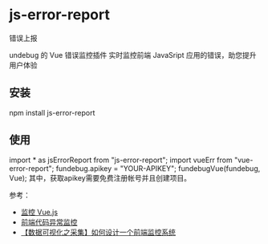 # js-error-report

错误上报

undebug 的 Vue 错误监控插件
实时监控前端 JavaSript 应用的错误，助您提升用户体验

## 安装

npm install js-error-report

## 使用

import * as jsErrorReport from "js-error-report";
import vueErr from "vue-error-report";
fundebug.apikey = "YOUR-APIKEY";
fundebugVue(fundebug, Vue);
其中，获取apikey需要免费注册帐号并且创建项目。

参考：

- [监控 Vue.js](https://docs.fundebug.com/notifier/javascript/framework/vuejs.html)
- [前端代码异常监控](http://rapheal.sinaapp.com/2014/11/06/javascript-error-monitor/)
- [【数据可视化之采集】如何设计一个前端监控系统](https://www.cnblogs.com/yexiaochai/p/6246490.html)

